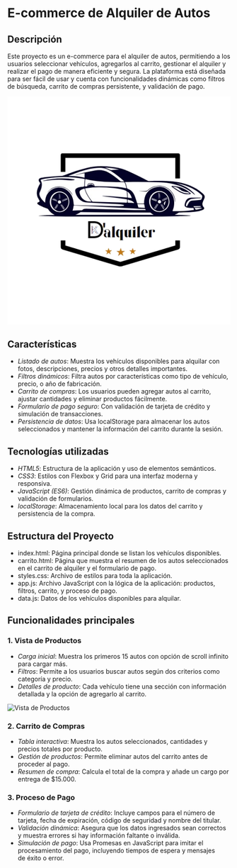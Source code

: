 # E-commerce de Alquiler de Autos

## Descripción
Este proyecto es un e-commerce para el alquiler de autos, permitiendo a los usuarios seleccionar vehículos, agregarlos al carrito, gestionar el alquiler y realizar el pago de manera eficiente y segura. La plataforma está diseñada para ser fácil de usar y cuenta con funcionalidades dinámicas como filtros de búsqueda, carrito de compras persistente, y validación de pago.

![Vista del logo](img/Logo.png)

## Características
- *Listado de autos*: Muestra los vehículos disponibles para alquilar con fotos, descripciones, precios y otros detalles importantes.
- *Filtros dinámicos*: Filtra autos por características como tipo de vehículo, precio, o año de fabricación.
- *Carrito de compras*: Los usuarios pueden agregar autos al carrito, ajustar cantidades y eliminar productos fácilmente.
- *Formulario de pago seguro*: Con validación de tarjeta de crédito y simulación de transacciones.
- *Persistencia de datos*: Usa localStorage para almacenar los autos seleccionados y mantener la información del carrito durante la sesión.


## Tecnologías utilizadas
- *HTML5*: Estructura de la aplicación y uso de elementos semánticos.
- *CSS3*: Estilos con Flexbox y Grid para una interfaz moderna y responsiva.
- *JavaScript (ES6)*: Gestión dinámica de productos, carrito de compras y validación de formularios.
- *localStorage*: Almacenamiento local para los datos del carrito y persistencia de la compra.

## Estructura del Proyecto
- index.html: Página principal donde se listan los vehículos disponibles.
- carrito.html: Página que muestra el resumen de los autos seleccionados en el carrito de alquiler y el formulario de pago.
- styles.css: Archivo de estilos para toda la aplicación.
- app.js: Archivo JavaScript con la lógica de la aplicación: productos, filtros, carrito, y proceso de pago.
- data.js: Datos de los vehículos disponibles para alquilar.

## Funcionalidades principales

### 1. Vista de Productos
- *Carga inicial*: Muestra los primeros 15 autos con opción de scroll infinito para cargar más.
- *Filtros*: Permite a los usuarios buscar autos según dos criterios como categoría y precio.
- *Detalles de producto*: Cada vehículo tiene una sección con información detallada y la opción de agregarlo al carrito.

![Vista de Productos](images/vista-productos.png)

### 2. Carrito de Compras
- *Tabla interactiva*: Muestra los autos seleccionados, cantidades y precios totales por producto.
- *Gestión de productos*: Permite eliminar autos del carrito antes de proceder al pago.
- *Resumen de compra*: Calcula el total de la compra y añade un cargo por entrega de $15.000.

### 3. Proceso de Pago
- *Formulario de tarjeta de crédito*: Incluye campos para el número de tarjeta, fecha de expiración, código de seguridad y nombre del titular.
- *Validación dinámica*: Asegura que los datos ingresados sean correctos y muestra errores si hay información faltante o inválida.
- *Simulación de pago*: Usa Promesas en JavaScript para imitar el procesamiento del pago, incluyendo tiempos de espera y mensajes de éxito o error.